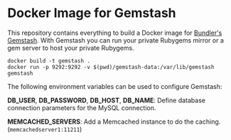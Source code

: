 # Docker Image for Gemstash

This repository contains everything to build a Docker image for [Bundler's Gemstash](https://github.com/bundler/gemstash). With Gemstash you can run your private Rubygems mirror or a gem server to host your private Rubygems.

    docker build -t gemstash .
    docker run -p 9292:9292 -v $(pwd)/gemstash-data:/var/lib/gemstash gemstash

The following environment variables can be used to configure Gemstash:

**DB_USER**, **DB_PASSWORD**, **DB_HOST**, **DB_NAME**: Define database connection parameters for the MySQL connection.

**MEMCACHED_SERVERS**: Add a Memcached instance to do the caching. (`memcachedserver1:11211`)
